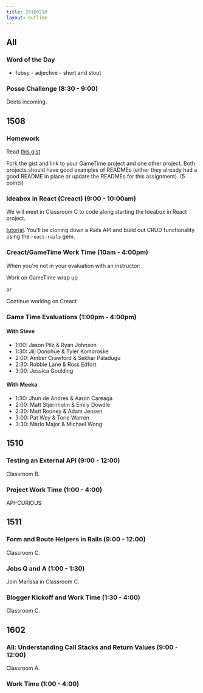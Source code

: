 ```yaml
---
title: 20160218
layout: outline
---
```


## All

### Word of the Day

* fubsy - adjective - short and stout

### Posse Challenge (8:30 - 9:00)

Deets incoming.

## 1508

### Homework

Read [this gist](https://gist.github.com/rrgayhart/91bba7bb39ea60136e5c)

Fork the gist and link to your GameTime project and one other project. Both projects should have good examples of READMEs (either they already had a good README in place or update the READMEs for this assignment). (5 points)

### Ideabox in React (Creact) (9:00 - 10:00am)

We will meet in Classroom C to code along starting the Ideabox in React project.

[tutorial](http://github.com/applegrain/creact). You'll be cloning down a Rails API and build out CRUD functionality using the `react-rails` gem.

### Creact/GameTime Work Time (10am - 4:00pm)

When you're not in your evaluation with an instructor:

Work on GameTime wrap up

or

Continue working on Creact

### Game Time Evaluations (1:00pm - 4:00pm)

#### With Steve

* 1:00: Jason Pilz & Ryan Johnson
* 1:30: Jill Donohue & Tyler Komoroske
* 2:00: Amber Crawford & Sekhar Paladugu
* 2:30: Robbie Lane & Ross Edfort
* 3:00: Jessica Goulding

#### With Meeka


* 1:30: Jhun de Andres & Aaron Careaga
* 2:00: Matt Stjernholm & Emily Dowdle
* 2:30: Matt Rooney & Adam Jensen
* 3:00: Pat Wey & Torie Warren
* 3:30: Marlo Major & Michael Wong

## 1510

### Testing an External API (9:00 - 12:00)

Classroom B.

### Project Work Time (1:00 - 4:00)

API-CURIOUS


## 1511

### Form and Route Helpers in Rails (9:00 - 12:00)

Classroom C.

### Jobs Q and A (1:00 - 1:30)

Join Marissa in Classroom C.

### Blogger Kickoff and Work Time (1:30 - 4:00)

Classroom C.


## 1602

### All: Understanding Call Stacks and Return Values (9:00 - 12:00)

Classroom A.

### Work Time (1:00 - 4:00)
